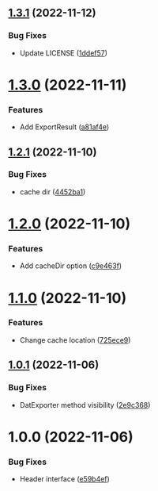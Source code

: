 ## [1.3.1](https://github.com/moepmoep12/poe-dat-export/compare/v1.3.0...v1.3.1) (2022-11-12)


### Bug Fixes

* Update LICENSE ([1ddef57](https://github.com/moepmoep12/poe-dat-export/commit/1ddef5780d92ceaab0b0992ea534c5309a4dda61))

# [1.3.0](https://github.com/moepmoep12/poe-dat-export/compare/v1.2.1...v1.3.0) (2022-11-11)


### Features

* Add ExportResult ([a81af4e](https://github.com/moepmoep12/poe-dat-export/commit/a81af4e98cc2c14ef210c46411c83e4e609ea154))

## [1.2.1](https://github.com/moepmoep12/poe-dat-export/compare/v1.2.0...v1.2.1) (2022-11-10)


### Bug Fixes

* cache dir ([4452ba1](https://github.com/moepmoep12/poe-dat-export/commit/4452ba1954140696471f45b104c0c07e01e51ccb))

# [1.2.0](https://github.com/moepmoep12/poe-dat-export/compare/v1.1.0...v1.2.0) (2022-11-10)


### Features

* Add cacheDir option ([c9e463f](https://github.com/moepmoep12/poe-dat-export/commit/c9e463f004149dea97147be5370d95680bc77602))

# [1.1.0](https://github.com/moepmoep12/poe-dat-export/compare/v1.0.1...v1.1.0) (2022-11-10)


### Features

* Change cache location ([725ece9](https://github.com/moepmoep12/poe-dat-export/commit/725ece9b9a8da7668dbb2ddaf72a778e2d5b8bec))

## [1.0.1](https://github.com/moepmoep12/poe-dat-export/compare/v1.0.0...v1.0.1) (2022-11-06)


### Bug Fixes

* DatExporter method visibility ([2e9c368](https://github.com/moepmoep12/poe-dat-export/commit/2e9c368896f762b7751719c0677a449b812f5d93))

# 1.0.0 (2022-11-06)


### Bug Fixes

* Header interface ([e59b4ef](https://github.com/moepmoep12/poe-dat-export/commit/e59b4efd0b4d8c9dd6aa980b2180932c24c815c3))
